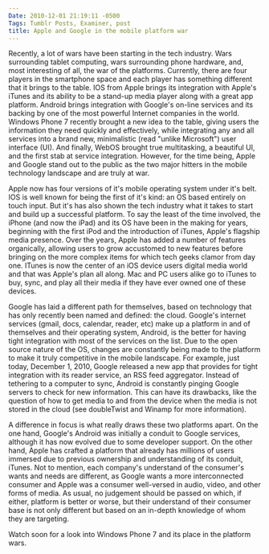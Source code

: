 ```yaml
---
Date: 2010-12-01 21:19:11 -0500
Tags: Tumblr Posts, Examiner, post
title: Apple and Google in the mobile platform war
---
```


Recently, a lot of wars have been starting in the tech industry. Wars surrounding tablet computing, wars surrounding phone hardware, and, most interesting of all, the war of the platforms. Currently, there are four players in the smartphone space and each player has something different that it brings to the table. IOS from Apple brings its integration with Apple's iTunes and its ability to be a stand-up media player along with a great app platform. Android brings integration with Google's on-line services and its backing by one of the most powerful Internet companies in the world. Windows Phone 7 recently brought a new idea to the table, giving users the information they need quickly and effectively, while integrating any and all services into a brand new, minimalistic (read "unlike Microsoft") user interface (UI). And finally, WebOS brought true multitasking, a beautiful UI, and the first stab at service integration. However, for the time being, Apple and Google stand out to the public as the two major hitters in the mobile technology landscape and are truly at war.

Apple now has four versions of it's mobile operating system under it's belt. IOS is well known for being the first of it's kind: an OS based entirely on touch input. But it's has also shown the tech industry what it takes to start and build up a successful platform. To say the least of the time involved, the iPhone (and now the iPad) and its OS have been in the making for years, beginning with the first iPod and the introduction of iTunes, Apple's flagship media presence. Over the years, Apple has added a number of features organically, allowing users to grow accustomed to new features before bringing on the more complex items for which tech geeks clamor from day one. ITunes is now the center of an iOS device users digital media world and that was Apple's plan all along. Mac and PC users alike go to iTunes to buy, sync, and play all their media if they have ever owned one of these devices.

Google has laid a different path for themselves, based on technology that has only recently been named and defined: the cloud. Google's internet services (gmail, docs, calendar, reader, etc) make up a platform in and of themselves and their operating system, Android, is the better for having tight integration with most of the services on the list. Due to the open source nature of the OS, changes are constantly being made to the platform to make it truly competitive in the mobile landscape. For example, just today, December 1, 2010, Google released a new app that provides for tight integration with its reader service, an RSS feed aggregator. Instead of tethering to a computer to sync, Android is constantly pinging Google servers to check for new information. This can have its drawbacks, like the question of how to get media to and from the device when the media is not stored in the cloud (see doubleTwist and Winamp for more information).

A difference in focus is what really draws these two platforms apart. On the one hand, Google's Android was initially a conduit to Google services, although it has now evolved due to some developer support. On the other hand, Apple has crafted a platform that already has millions of users immersed due to previous ownership and understanding of its conduit, iTunes. Not to mention, each company's understand of the consumer's wants and needs are different, as Google wants a more interconnected consumer and Apple was a consumer well-versed in audio, video, and other forms of media. As usual, no judgement should be passed on which, if either, platform is better or worse, but their understand of their consumer base is not only different but based on an in-depth knowledge of whom they are targeting.

Watch soon for a look into Windows Phone 7 and its place in the platform wars.
